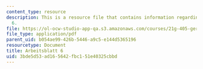 ```yaml
---
content_type: resource
description: This is a resource file that contains information regarding arbeitsblatt
  6.
file: https://ol-ocw-studio-app-qa.s3.amazonaws.com/courses/21g-405-germany-today-intensive-study-of-german-language-and-culture-january-iap-2011/3bde5d53ad165642fbc151e40325cbbd_MIT21G_405IAP11_arbeit06.pdf
file_type: application/pdf
parent_uid: b054ae99-426b-5446-a9c5-e144d5365196
resourcetype: Document
title: Arbeitsblatt 6
uid: 3bde5d53-ad16-5642-fbc1-51e40325cbbd
---
```

